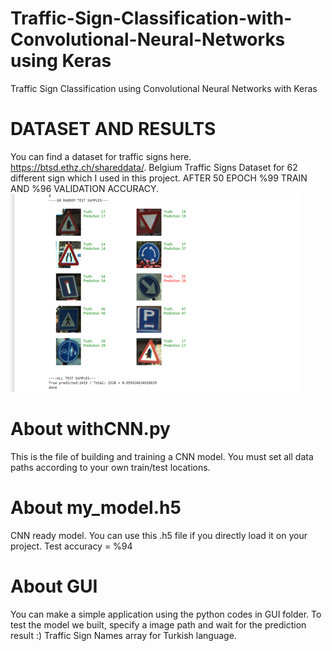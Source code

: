 # Traffic-Sign-Classification-with-Convolutional-Neural-Networks using Keras
Traffic Sign Classification using Convolutional Neural Networks with Keras

# DATASET AND RESULTS
You can find a dataset for traffic signs here. https://btsd.ethz.ch/shareddata/. Belgium Traffic Signs Dataset for 62 different sign which I used in this project.
AFTER 50 EPOCH %99 TRAIN AND %96 VALIDATION ACCURACY.
![alt text](https://github.com/arthas009/Traffic-Sign-Classification-with-Convolutional-Neural-Networks/blob/master/Test%20Result.jpg)

# About withCNN.py
This is the file of building and training a CNN model.
You must set all data paths according to your own train/test locations.

# About my_model.h5
CNN ready model. You can use this .h5 file if you directly load it on your project. Test accuracy = %94

# About GUI
You can make a simple application using the python codes in GUI folder. To test the model we built, specify a image path and wait for the prediction result :)
Traffic Sign Names array for Turkish language.


